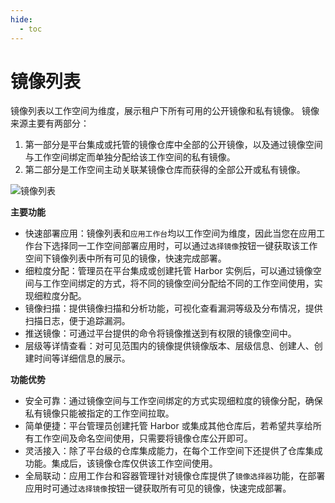 ```yaml
---
hide:
  - toc
---
```


# 镜像列表

镜像列表以工作空间为维度，展示租户下所有可用的公开镜像和私有镜像。
镜像来源主要有两部分：

1. 第一部分是平台集成或托管的镜像仓库中全部的公开镜像，以及通过镜像空间与工作空间绑定而单独分配给该工作空间的私有镜像。
2. 第二部分是工作空间主动关联某镜像仓库而获得的全部公开或私有镜像。

![镜像列表](https://docs.daocloud.io/daocloud-docs-images/docs/kangaroo/images/list01.png)

**主要功能**

- 快速部署应用：镜像列表和`应用工作台`均以工作空间为维度，因此当您在应用工作台下选择同一工作空间部署应用时，可以通过`选择镜像`按钮一键获取该工作空间下镜像列表中所有可见的镜像，快速完成部署。
- 细粒度分配：管理员在平台集成或创建托管 Harbor 实例后，可以通过镜像空间与工作空间绑定的方式，将不同的镜像空间分配给不同的工作空间使用，实现细粒度分配。
- 镜像扫描：提供镜像扫描和分析功能，可视化查看漏洞等级及分布情况，提供扫描日志，便于追踪漏洞。
- 推送镜像：可通过平台提供的命令将镜像推送到有权限的镜像空间中。
- 层级等详情查看：对可见范围内的镜像提供镜像版本、层级信息、创建人、创建时间等详细信息的展示。

**功能优势**

- 安全可靠：通过镜像空间与工作空间绑定的方式实现细粒度的镜像分配，确保私有镜像只能被指定的工作空间拉取。
- 简单便捷：平台管理员创建托管 Harbor 或集成其他仓库后，若希望共享给所有工作空间及命名空间使用，只需要将镜像仓库公开即可。
- 灵活接入：除了平台级的仓库集成能力，在每个工作空间下还提供了仓库集成功能。集成后，该镜像仓库仅供该工作空间使用。
- 全局联动：应用工作台和容器管理针对镜像仓库提供了`镜像选择器`功能，在部署应用时可通过`选择镜像`按钮一键获取所有可见的镜像，快速完成部署。
